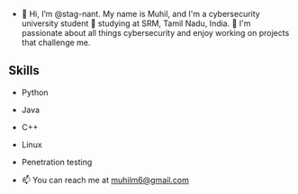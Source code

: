 - 👋 Hi, I’m @stag-nant. 
My name is Muhil, and I'm a cybersecurity university student 🌱 studying at SRM, Tamil Nadu, India. 👀 I'm passionate about all things cybersecurity and enjoy working on projects that challenge me.

## Skills

- Python
- Java
- C++
- Linux
- Penetration testing
  
- 📫 You can reach me at muhilm6@gmail.com



